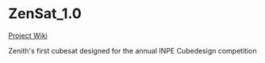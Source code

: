 # ZenSat_1.0

[Project Wiki](https://github.com/zenitheesc/ZenSat_1.0/wiki)

Zenith's first cubesat designed for the annual INPE Cubedesign competition 
